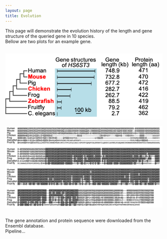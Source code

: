 ```yaml
---
layout: page
title: Evolution 
---
```


This page will demonstrate the evolution history of the length and gene structure of the queried gene in 10 species. <br>
Bellow are two plots for an example gene. <br>
 <br>

<img width="800" src="/img/Evolution.png" data-action="zoom"> <br>
 <br>
<img width="800" src="/img/Alignment.png" data-action="zoom"> <br>
 <br>

The gene annotation and protein sequence were downloaded from the Ensembl database. <br>
Pipeline... <br>
 <br>
